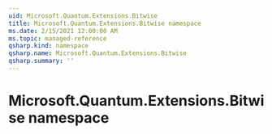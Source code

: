 ```yaml
---
uid: Microsoft.Quantum.Extensions.Bitwise
title: Microsoft.Quantum.Extensions.Bitwise namespace
ms.date: 2/15/2021 12:00:00 AM
ms.topic: managed-reference
qsharp.kind: namespace
qsharp.name: Microsoft.Quantum.Extensions.Bitwise
qsharp.summary: ''
---
```


# Microsoft.Quantum.Extensions.Bitwise namespace



